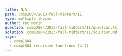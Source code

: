 ```yaml
---
title: N/A
path: comp2804/2013-fall-midterm/11
type: multiple-choice
author: Pat Morin
question: comp2804/2013-fall-midterm/11/question.ts
solution: comp2804/2013-fall-midterm/11/solution.md
tags:
  - comp2804
  - comp2804-recursive-functions-(4.1)
---
```

